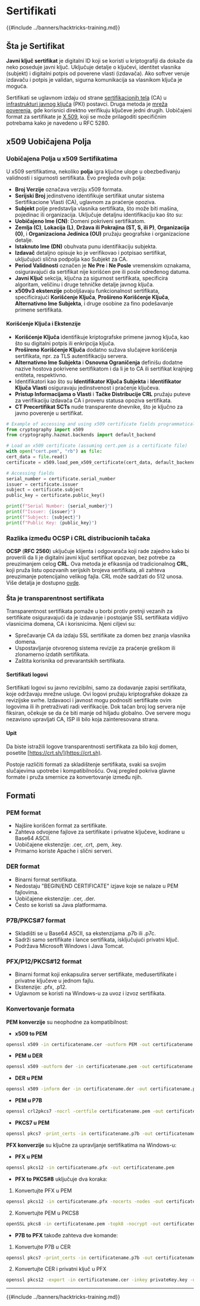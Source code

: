 # Sertifikati

{{#include ../banners/hacktricks-training.md}}

## Šta je Sertifikat

**Javni ključ sertifikat** je digitalni ID koji se koristi u kriptografiji da dokaže da neko poseduje javni ključ. Uključuje detalje o ključevi, identitet vlasnika (subjekt) i digitalni potpis od poverene vlasti (izdavača). Ako softver veruje izdavaču i potpis je validan, sigurna komunikacija sa vlasnikom ključa je moguća.

Sertifikati se uglavnom izdaju od strane [sertifikacionih tela](https://en.wikipedia.org/wiki/Certificate_authority) (CA) u [infrastrukturi javnog ključa](https://en.wikipedia.org/wiki/Public-key_infrastructure) (PKI) postavci. Druga metoda je [mreža poverenja](https://en.wikipedia.org/wiki/Web_of_trust), gde korisnici direktno verifikuju ključeve jedni drugih. Uobičajeni format za sertifikate je [X.509](https://en.wikipedia.org/wiki/X.509), koji se može prilagoditi specifičnim potrebama kako je navedeno u RFC 5280.

## x509 Uobičajena Polja

### **Uobičajena Polja u x509 Sertifikatima**

U x509 sertifikatima, nekoliko **polja** igra ključne uloge u obezbeđivanju validnosti i sigurnosti sertifikata. Evo pregleda ovih polja:

- **Broj Verzije** označava verziju x509 formata.
- **Serijski Broj** jedinstveno identifikuje sertifikat unutar sistema Sertifikacione Vlasti (CA), uglavnom za praćenje opoziva.
- **Subjekt** polje predstavlja vlasnika sertifikata, što može biti mašina, pojedinac ili organizacija. Uključuje detaljnu identifikaciju kao što su:
- **Uobičajeno Ime (CN)**: Domeni pokriveni sertifikatom.
- **Zemlja (C)**, **Lokacija (L)**, **Država ili Pokrajina (ST, S, ili P)**, **Organizacija (O)**, i **Organizaciona Jedinica (OU)** pružaju geografske i organizacione detalje.
- **Istaknuto Ime (DN)** obuhvata punu identifikaciju subjekta.
- **Izdavač** detaljno opisuje ko je verifikovao i potpisao sertifikat, uključujući slična podpolja kao Subjekt za CA.
- **Period Validnosti** označen je **Ne Pre** i **Ne Posle** vremenskim oznakama, osiguravajući da sertifikat nije korišćen pre ili posle određenog datuma.
- **Javni Ključ** sekcija, ključna za sigurnost sertifikata, specificira algoritam, veličinu i druge tehničke detalje javnog ključa.
- **x509v3 ekstenzije** poboljšavaju funkcionalnost sertifikata, specificirajući **Korišćenje Ključa**, **Prošireno Korišćenje Ključa**, **Alternativno Ime Subjekta**, i druge osobine za fino podešavanje primene sertifikata.

#### **Korišćenje Ključa i Ekstenzije**

- **Korišćenje Ključa** identifikuje kriptografske primene javnog ključa, kao što su digitalni potpis ili enkripcija ključa.
- **Prošireno Korišćenje Ključa** dodatno sužava slučajeve korišćenja sertifikata, npr. za TLS autentifikaciju servera.
- **Alternativno Ime Subjekta** i **Osnovna Ograničenja** definišu dodatne nazive hostova pokrivene sertifikatom i da li je to CA ili sertifikat krajnjeg entiteta, respektivno.
- Identifikatori kao što su **Identifikator Ključa Subjekta** i **Identifikator Ključa Vlasti** osiguravaju jedinstvenost i praćenje ključeva.
- **Pristup Informacijama o Vlasti** i **Tačke Distribucije CRL** pružaju puteve za verifikaciju izdavača CA i proveru statusa opoziva sertifikata.
- **CT Precertifikat SCTs** nude transparente dnevnike, što je ključno za javno poverenje u sertifikat.
```python
# Example of accessing and using x509 certificate fields programmatically:
from cryptography import x509
from cryptography.hazmat.backends import default_backend

# Load an x509 certificate (assuming cert.pem is a certificate file)
with open("cert.pem", "rb") as file:
cert_data = file.read()
certificate = x509.load_pem_x509_certificate(cert_data, default_backend())

# Accessing fields
serial_number = certificate.serial_number
issuer = certificate.issuer
subject = certificate.subject
public_key = certificate.public_key()

print(f"Serial Number: {serial_number}")
print(f"Issuer: {issuer}")
print(f"Subject: {subject}")
print(f"Public Key: {public_key}")
```
### **Razlika između OCSP i CRL distribucionih tačaka**

**OCSP** (**RFC 2560**) uključuje klijenta i odgovarača koji rade zajedno kako bi proverili da li je digitalni javni ključ sertifikat opozvan, bez potrebe za preuzimanjem celog **CRL**. Ova metoda je efikasnija od tradicionalnog **CRL**, koji pruža listu opozvanih serijskih brojeva sertifikata, ali zahteva preuzimanje potencijalno velikog fajla. CRL može sadržati do 512 unosa. Više detalja je dostupno [ovde](https://www.arubanetworks.com/techdocs/ArubaOS%206_3_1_Web_Help/Content/ArubaFrameStyles/CertRevocation/About_OCSP_and_CRL.htm).

### **Šta je transparentnost sertifikata**

Transparentnost sertifikata pomaže u borbi protiv pretnji vezanih za sertifikate osiguravajući da je izdavanje i postojanje SSL sertifikata vidljivo vlasnicima domena, CA i korisnicima. Njeni ciljevi su:

- Sprečavanje CA da izdaju SSL sertifikate za domen bez znanja vlasnika domena.
- Uspostavljanje otvorenog sistema revizije za praćenje greškom ili zlonamerno izdatih sertifikata.
- Zaštita korisnika od prevarantskih sertifikata.

#### **Sertifikati logovi**

Sertifikati logovi su javno revizibilni, samo za dodavanje zapisi sertifikata, koje održavaju mrežne usluge. Ovi logovi pružaju kriptografske dokaze za revizijske svrhe. Izdavaoci i javnost mogu podnositi sertifikate ovim logovima ili ih pretraživati radi verifikacije. Dok tačan broj log servera nije fiksiran, očekuje se da će biti manje od hiljadu globalno. Ove servere mogu nezavisno upravljati CA, ISP ili bilo koja zainteresovana strana.

#### **Upit**

Da biste istražili logove transparentnosti sertifikata za bilo koji domen, posetite [https://crt.sh/](https://crt.sh).

Postoje različiti formati za skladištenje sertifikata, svaki sa svojim slučajevima upotrebe i kompatibilnošću. Ovaj pregled pokriva glavne formate i pruža smernice za konvertovanje između njih.

## **Formati**

### **PEM format**

- Najšire korišćen format za sertifikate.
- Zahteva odvojene fajlove za sertifikate i privatne ključeve, kodirane u Base64 ASCII.
- Uobičajene ekstenzije: .cer, .crt, .pem, .key.
- Primarno koriste Apache i slični serveri.

### **DER format**

- Binarni format sertifikata.
- Nedostaju "BEGIN/END CERTIFICATE" izjave koje se nalaze u PEM fajlovima.
- Uobičajene ekstenzije: .cer, .der.
- Često se koristi sa Java platformama.

### **P7B/PKCS#7 format**

- Skladišti se u Base64 ASCII, sa ekstenzijama .p7b ili .p7c.
- Sadrži samo sertifikate i lance sertifikata, isključujući privatni ključ.
- Podržava Microsoft Windows i Java Tomcat.

### **PFX/P12/PKCS#12 format**

- Binarni format koji enkapsulira server sertifikate, međusertifikate i privatne ključeve u jednom fajlu.
- Ekstenzije: .pfx, .p12.
- Uglavnom se koristi na Windows-u za uvoz i izvoz sertifikata.

### **Konvertovanje formata**

**PEM konverzije** su neophodne za kompatibilnost:

- **x509 to PEM**
```bash
openssl x509 -in certificatename.cer -outform PEM -out certificatename.pem
```
- **PEM u DER**
```bash
openssl x509 -outform der -in certificatename.pem -out certificatename.der
```
- **DER u PEM**
```bash
openssl x509 -inform der -in certificatename.der -out certificatename.pem
```
- **PEM u P7B**
```bash
openssl crl2pkcs7 -nocrl -certfile certificatename.pem -out certificatename.p7b -certfile CACert.cer
```
- **PKCS7 u PEM**
```bash
openssl pkcs7 -print_certs -in certificatename.p7b -out certificatename.pem
```
**PFX konverzije** su ključne za upravljanje sertifikatima na Windows-u:

- **PFX u PEM**
```bash
openssl pkcs12 -in certificatename.pfx -out certificatename.pem
```
- **PFX to PKCS#8** uključuje dva koraka:
1. Konvertujte PFX u PEM
```bash
openssl pkcs12 -in certificatename.pfx -nocerts -nodes -out certificatename.pem
```
2. Konvertujte PEM u PKCS8
```bash
openSSL pkcs8 -in certificatename.pem -topk8 -nocrypt -out certificatename.pk8
```
- **P7B to PFX** takođe zahteva dve komande:
1. Konvertujte P7B u CER
```bash
openssl pkcs7 -print_certs -in certificatename.p7b -out certificatename.cer
```
2. Konvertujte CER i privatni ključ u PFX
```bash
openssl pkcs12 -export -in certificatename.cer -inkey privateKey.key -out certificatename.pfx -certfile cacert.cer
```
--- 

{{#include ../banners/hacktricks-training.md}}
